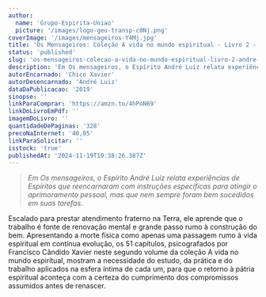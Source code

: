 ```yaml
---
author:
  name: 'Grupo-Espirita-Uniao'
  picture: '/images/logo-geu-transp-c0Nj.png'
coverImage: '/images/mensageiros-Y4Mj.jpg'
title: 'Os Mensageiros: Coleção A vida no mundo espiritual - Livro 2 - André Luiz'
status: 'published'
slug: 'os-mensageiros-colecao-a-vida-no-mundo-espiritual-livro-2-andre-luiz'
description: 'Em Os mensageiros, o Espírito André Luiz relata experiências de Espíritos que reencarnaram com instruções específicas para atingir o aprimoramento pessoal, mas que nem sempre foram bem sucedidos em suas tarefas.'
autorEncarnado: 'Chico Xavier'
autorDesencarnado: 'André Luiz'
dataDaPublicacao: '2019'
sinopse: ''
linkParaComprar: 'https://amzn.to/4hPoN69'
linkDoLivroEmPdf: ''
imagemDoLivro: ''
quantidadeDePaginas: '328'
precoNaInternet: '40,05'
linkParaSolicitar: ''
isstock: 'true'
publishedAt: '2024-11-19T19:38:26.387Z'
---
```


> *Em Os mensageiros, o Espírito André Luiz relata experiências de Espíritos que reencarnaram com instruções específicas para atingir o aprimoramento pessoal, mas que nem sempre foram bem sucedidos em suas tarefas.*

Escalado para prestar atendimento fraterno na Terra, ele aprende que o trabalho é fonte de renovação mental e grande passo rumo à construção do bem. Apresentando a morte física como apenas uma passagem rumo à vida espiritual em contínua evolução, os 51 capítulos, psicografados por Francisco Cândido Xavier neste segundo volume da coleção A vida no mundo espiritual, mostram a necessidade do estudo, da prática e do trabalho aplicados na esfera íntima de cada um, para que o retorno à pátria espiritual aconteça com a certeza do cumprimento dos compromissos assumidos antes de renascer.